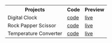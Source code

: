 <table>
  <tr>
    <th>Projects</th>
    <th>Code</th>
    <th>Preview</th>
  </tr>
  <tr>
    <td>Digital Clock</td>
    <td><a href="https://github.com/praveen-pravee/little-JavaScript/tree/main/digital-clock">code</a></td>
    <td><a href="https://praveen-pravee.github.io/little-JavaScript/digital-clock/">live</a></td>
  </tr>
   <tr>
    <td>Rock Papper Scissor</td>
    <td><a href="https://github.com/praveen-pravee/little-JavaScript/tree/main/rock-papper-scissor">code</a></td>
    <td><a href="https://praveen-pravee.github.io/little-JavaScript/rock-papper-scissor/">live</a></td>
  </tr>
   <tr>
    <td>Temperature Converter</td>
    <td><a href="https://github.com/praveen-pravee/little-JavaScript/tree/main/temperature-converter">code</a></td>
    <td><a href="https://praveen-pravee.github.io/little-JavaScript/temperature-converter/">live</a></td>
  </tr>
</table>
